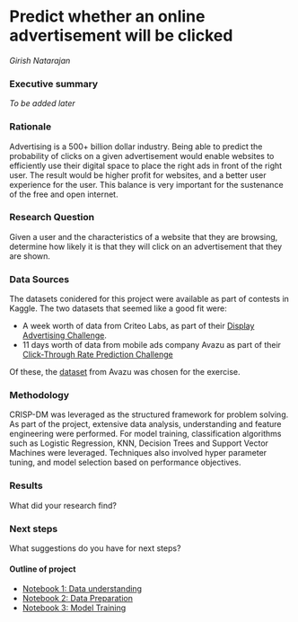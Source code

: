 # Predict whether an online advertisement will be clicked

*Girish Natarajan*

### Executive summary
*To be added later*

### Rationale
Advertising is a 500+ billion dollar industry. Being able to predict the probability of clicks on a given advertisement would enable websites to efficiently use their digital space to place the right ads in front of the right user. The result would be higher profit for websites, and a better user experience for the user. This balance is very important for the sustenance of the free and open internet.

### Research Question
Given a user and the characteristics of a website that they are browsing, determine how likely it is that they will click on an advertisement that they are shown.

### Data Sources
The datasets conidered for this project were available as part of contests in Kaggle. The two datasets that seemed like a good fit were:
* A week worth of data from Criteo Labs, as part of their [Display Advertising Challenge](https://www.kaggle.com/competitions/criteo-display-ad-challenge).
* 11 days worth of data from mobile ads company Avazu as part of their [Click-Through Rate Prediction Challenge](https://www.kaggle.com/competitions/avazu-ctr-prediction/overview)

Of these, the [dataset](https://www.kaggle.com/competitions/avazu-ctr-prediction/overview) from Avazu was chosen for the exercise.

### Methodology
CRISP-DM was leveraged as the structured framework for problem solving. As part of the project, extensive data analysis, understanding and feature engineering were performed. For model training, classification algorithms such as Logistic Regression, KNN, Decision Trees and Support Vector Machines were leveraged. Techniques also involved hyper parameter tuning, and model selection based on performance objectives.

### Results
What did your research find?

### Next steps
What suggestions do you have for next steps?

#### Outline of project

- [Notebook 1: Data understanding](1-click-through-prediction-data-understanding.ipynb)
- [Notebook 2: Data Preparation](2-click-through-prediction-data-preparation.ipynb)
- [Notebook 3: Model Training](3-click-through-prediction-modeling)
